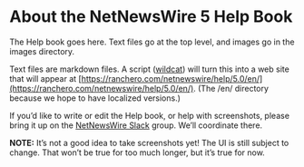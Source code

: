 # About the NetNewsWire 5 Help Book

The Help book goes here. Text files go at the top level, and images go in the images directory.

Text files are markdown files. A script ([wildcat](https://github.com/brentsimmons/wildcat)) will turn this into a web site that will appear at [https://ranchero.com/netnewswire/help/5.0/en/](https://ranchero.com/netnewswire/help/5.0/en/). (The /en/ directory because we hope to have localized versions.)

If you’d like to write or edit the Help book, or help with screenshots, please bring it up on the [NetNewsWire Slack](https://netnewswire.slack.com/join/shared_invite/enQtNjM4MDA1MjQzMDkzLTNlNjBhOWVhYzdhYjA4ZWFhMzQ1MTUxYjU0NTE5ZGY0YzYwZWJhNjYwNTNmNTg2NjIwYWY4YzhlYzk5NmU3ZTc) group. We’ll coordinate there.

**NOTE:** It’s not a good idea to take screenshots yet! The UI is still subject to change. That won’t be true for too much longer, but it’s true for now.

